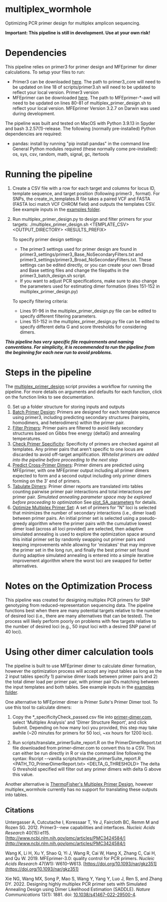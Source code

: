# multiplex_wormhole
Optimizing PCR primer design for multiplex amplicon sequencing.

**Important: This pipeline is still in development. Use at your own risk!**

# Dependencies
This pipeline relies on primer3 for primer design and MFEprimer for dimer calculations. To setup your files to run:
- Primer3 can be downloaded [here](https://github.com/primer3-org/primer3/releases). The path to primer3_core will need to be updated on line 18 of scripts/primer3.sh will need to be updated to reflect your local version. Primer3 version
- MFEprimer can be downloaded [here](https://www.mfeprimer.com/mfeprimer-3.1/#2-command-line-version). The path to MFEprimer-*-awd will need to be updated on lines 80-81 of multiplex_primer_design.sh to reflect your local version. MFEprimer Version 3.2.7 on Darwin was used during development. 

The pipeline was built and tested on MacOS with Python 3.9.13 in Spyder and bash 3.2.57(1)-release. The following (normally pre-installed) Python dependencies are required:
- pandas: install by running "pip install pandas" in the command line
General Python modules required (these normally come pre-installed): os, sys, csv, random, math, signal, gc, itertools


# Running the pipeline
1. Create a CSV file with a row for each target and columns for locus ID, template sequence, and target position (following primer3 <start bp>,<length> format). For SNPs, the create_in_templates.R file takes a paired VCF and FASTA (FASTA loci match VCF CHROM field) and outputs the templates CSV. See example inputs in the [examples folder](https://github.com/mhallerud/multiplex_wormhole/examples).

2. Run multiplex_primer_design.py to design and filter primers for your targets:
   ./multiplex_primer_design.sh <TEMPLATE_CSV> <OUTPUT_DIRECTORY> <RESULTS_PREFIX>

   To specify primer design settings:
   - The primer3 settings used for primer design are found in primer3_settings/primer3_Base_NoSecondaryFilters.txt and primer3_settings/primer3_Broad_NoSecondaryFilters.txt. These settings can be edited directly, or you can create your own Broad and Base setting files and change the filepaths in the primer3_batch_design.sh script.
   - If you want to adjust PCR specifications, make sure to also change the parameters used for estimating dimer formation (lines 151-152 in multiplex_primer_design.py)

   To specify filtering criteria:
   - Lines 91-96 in the multiplex_primer_design.py file can be edited to specify different filtering parameters. 
   - Lines 151-152 in the multiplex_primer_design.py file can be edited to specify different delta G and score thresholds for considering dimers.

***This pipeline has very specific file requirements and naming conventions. For simplicity, it is recommended to run the pipeline from the beginning for each new run to avoid problems.***


# Steps in the pipeline
The [multiplex_primer_design](multiplex_primer_design.py) script provides a workflow for running the pipeline. For more details on arguments and defaults for each function, click on the function links to see documentation.

0. Set up a folder structure for storing inputs and outputs
1. [Batch Primer Design](docs/1_BatchPrimerDesign.md): Primers are designed for each template sequence using primer3, including predicting secondary structures (hairpins, homodimers, and heterodimers) within the primer pair.
2. [Filter Primers](docs/2_FilterPrimers.md): Primer pairs are filtered to avoid likely secondary structures based on Gibbs free energy (deltaG) and annealing temperatures. 
3. [Check Primer Specificity](docs/3_CheckPrimerSpecificity): Specificity of primers are checked against all templates. Any primer pairs that aren't specific to one locus are discarded to avoid off-target amplification.
*Whitelist primers are added into the pipeline before proceeding to the next step*
4. [Predict Cross-Primer Dimers](docs/4_PrimerPredictions.md): Primer dimers are predicted using MFEprimer, with one MFEprimer output including all primer dimers expected to form and a second output including only primer dimers forming on the 3' end of primers.
5. [Tabulate Dimers](5_TabulateDimers.md): Primer dimer reports are translated into tables counting pairwise primer pair interactions and total interactions per primer pair.
*Simulated annealing parameter space may be explored before proceeding to optimization* See [plot_SA_parameters](docs/6A_ExploreOptimParameters.md) for details.
6. [Optimize Multiplex Primer Set](docs/6_OptimizeMultiplexPrimerSet.md): A set of primers for "N" loci is selected that minimizes the number of secondary interactions (i.e., dimer load) between primer pairs. An initial primer set is selected using a pseudo-greedy algorithm where the primer pairs with the cumulative lowest dimer load (across all loci provided) are selected, then adaptive simulated annealing is used to explore the optimization space around this initial primer set by randomly swapping out primer pairs and keeping improvements while allowing for 'mistakes' that may improve the primer set in the long run, and finally the best primer set found during adaptive simulated annealing is entered into a simple iterative improvement algorithm where the worst loci are swapped for better alternatives.

# Notes on the Optimization Process
This pipeline was created for designing multiplex PCR primers for SNP genotyping from reduced-representation sequencing data. The pipeline functions best when there are many potential targets relative to the number of desired loci (i.e., there are many alternatives that can be tested). The process will likely perform poorly on problems with few targets relative to the number of desired loci (e.g., 50 input loci with a desired SNP panel of 40 loci).

# Using other dimer calculation tools
The pipeline is built to use MFEprimer dimer to calculate dimer formation, however the optimization process will accept any input tables as long as the 2 input tables specify 1) pairwise dimer loads between primer pairs and 2) the total dimer load per primer pair, with primer pair IDs matching between the input templates and both tables. See example inputs in the [examples folder](https://github.com/mhallerud/multiplex_wormhole/examples).

One alternative to MFEprimer dimer is Primer Suite's Primer Dimer tool. To use this tool to calculate dimers:
1. Copy the *_specificityCheck_passed.csv file into [primer-dimer.com](https://primer-dimer.com), select 'Multiplex Analysis' and 'Dimer Structure Report', and click Submit. Depending on how many loci you provided, this step may take awhile (~20 minutes for primers for 50 loci, ~xx hours for 1200 loci).

2. Run scripts/translate_primerSuite_report.R on the PrimerDimerReport.txt file downloaded from primer-dimer.com to convert this to a CSV. This can either be run directly in R or via the command line following the syntax:
   Rscript --vanilla scripts/translate_primerSuite_report.R <PATH_TO_PrimerDimerReport.txt> <DELTA_G_THRESHOLD>
The delta G threshold specified will filter out any primer dimers with delta G above this value.

Another alternative is [ThermoFisher's Multiplex Primer Design](https://www.thermofisher.com/us/en/home/brands/thermo-scientific/molecular-biology/molecular-biology-learning-center/molecular-biology-resource-library/thermo-scientific-web-tools/multiple-primer-analyzer.html), however multiplex_wormhole currently has no support for translating these outputs into tables.


## Citations
Untergasser A, Cutcutache I, Koressaar T, Ye J, Faircloth BC, Remm M and Rozen SG. 2012. Primer3--new capabilities and interfaces. *Nucleic Acids Research* 40(15):e115. [http://www.ncbi.nlm.nih.gov/pmc/articles/PMC3424584/](http://www.ncbi.nlm.nih.gov/pmc/articles/PMC3424584/)

Wang K, Li H, Xu Y, Shao Q, Yi J, Wang R, Cai W, Hang X, Zhang C, Cai H, and Qu W. 2019. MFEprimer-3.0: quality control for PCR primers.
*Nucleic Acids Research* 47(W1): W610–W613. [https://doi.org/10.1093/nar/gkz351](https://doi.org/10.1093/nar/gkz351)

Xie NG, Wang MX, Song P, Mao S, Wang Y, Yang Y, Luo J, Ren S, and Zhang DY. 2022. Designing highly multiplex PCR primer sets with Simulated Annealing Design using Dimer Likelihood Estimation (SADDLE). *Nature Communications* 13(1): 1881. doi: [10.1038/s41467-022-29500-4](https://doi.org/10.1038/s41467-022-29500-4). 
